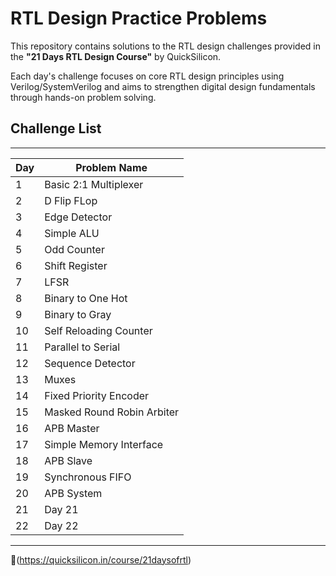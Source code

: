 # RTL Design Practice Problems

This repository contains solutions to the RTL design challenges provided in the **"21 Days RTL Design Course"** by QuickSilicon.

Each day's challenge focuses on core RTL design principles using Verilog/SystemVerilog and aims to strengthen digital design fundamentals through hands-on problem solving.

## Challenge List
 ----------------------------------------
| Day | Problem Name                     |
|-----|----------------------------------|
| 1   | Basic 2:1 Multiplexer            | 
| 2   | D Flip FLop                      | 
| 3   | Edge Detector                    | 
| 4   | Simple ALU                       | 
| 5   | Odd Counter                      | 
| 6   | Shift Register                   | 
| 7   | LFSR                             | 
| 8   | Binary to One Hot                | 
| 9   | Binary to Gray                   | 
| 10  | Self Reloading Counter           |            
| 11  | Parallel to Serial               |
| 12  | Sequence Detector                |
| 13  | Muxes                            |
| 14  | Fixed Priority Encoder           |
| 15  | Masked Round Robin Arbiter       |
| 16  | APB Master                       |
| 17  | Simple Memory Interface          |
| 18  | APB Slave                        |
| 19  | Synchronous FIFO                 |
| 20  | APB System                       |
| 21  | Day 21                           |
| 22  | Day 22                           |
 ----------------------------------------
🔗(https://quicksilicon.in/course/21daysofrtl)


